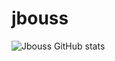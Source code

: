 # jbouss


![Jbouss GitHub stats](https://github-readme-stats.vercel.app/api?username=anuraghazra&theme=gruvbox_icons=true)